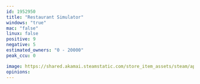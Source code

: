 ```yaml
---
id: 1952950
title: "Restaurant Simulator"
windows: "true"
mac: "false"
linux: false
positive: 9
negative: 5
estimated_owners: "0 - 20000"
peak_ccu: 0

image: https://shared.akamai.steamstatic.com/store_item_assets/steam/apps/1952950/header.jpg?t=1659551322
opinions:
---
```

